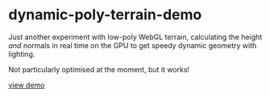 # dynamic-poly-terrain-demo #

Just another experiment with low-poly WebGL terrain, calculating the height
*and* normals in real time on the GPU to get speedy dynamic geometry with
lighting.

Not particularly optimised at the moment, but it works!

[view demo](http://hughsk.github.io/dynamic-poly-terrain-demo)
